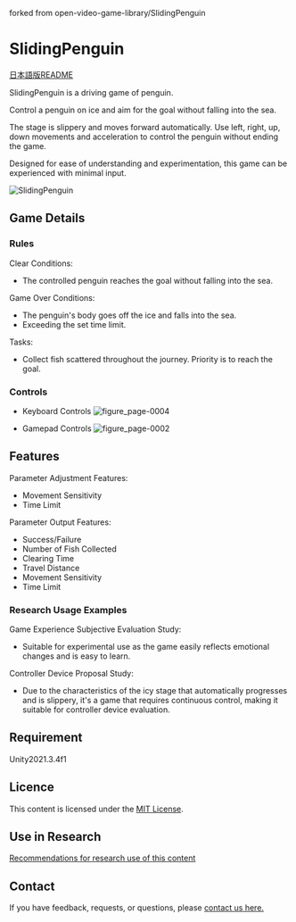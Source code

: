 forked from open-video-game-library/SlidingPenguin
# SlidingPenguin

[日本語版README](https://github.com/open-video-game-library/SlidingPenguin/blob/main/README.JP.md)

SlidingPenguin is a driving game of penguin.

Control a penguin on ice and aim for the goal without falling into the sea.

The stage is slippery and moves forward automatically. Use left, right, up, down movements and acceleration to control the penguin without ending the game.

Designed for ease of understanding and experimentation, this game can be experienced with minimal input.

![SlidingPenguin](https://user-images.githubusercontent.com/71160720/222035563-a278f647-33f1-4d93-ba49-c4aefe5f5602.jpg)


## Game Details


### Rules

Clear Conditions:
- The controlled penguin reaches the goal without falling into the sea.

Game Over Conditions:
- The penguin's body goes off the ice and falls into the sea.
- Exceeding the set time limit.

Tasks:
- Collect fish scattered throughout the journey. Priority is to reach the goal.



### Controls

- Keyboard Controls
![figure_page-0004](https://github.com/open-video-game-library/SlidingPenguin/assets/63552585/0797b2ad-cd6e-417e-8364-14e0a5a63047)


- Gamepad Controls
![figure_page-0002](https://github.com/open-video-game-library/SlidingPenguin/assets/63552585/778f5d3e-4c88-45c7-ba81-63c0be37da68)


## Features

Parameter Adjustment Features:
- Movement Sensitivity
- Time Limit

Parameter Output Features:
- Success/Failure
- Number of Fish Collected
- Clearing Time
- Travel Distance
- Movement Sensitivity
- Time Limit


### Research Usage Examples

Game Experience Subjective Evaluation Study:
- Suitable for experimental use as the game easily reflects emotional changes and is easy to learn.

Controller Device Proposal Study:
- Due to the characteristics of the icy stage that automatically progresses and is slippery, it's a game that requires continuous control, making it suitable for controller device evaluation.


## Requirement

Unity2021.3.4f1


## Licence

This content is licensed under the [MIT License](https://github.com/open-video-game-library/SlidingPenguin/blob/main/LICENSE.md).

## Use in Research

[Recommendations for research use of this content](https://github.com/open-video-game-library/SlidingPenguin/blob/main/RESEARCH_USE.md)

## Contact

If you have feedback, requests, or questions, please [contact us here.](https://openvideogame.cc/contact)


